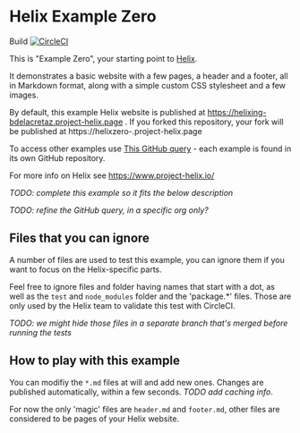 # Helix Example Zero

Build [![CircleCI](https://circleci.com/gh/bdelacretaz/helixing.svg?style=svg)](https://circleci.com/gh/bdelacretaz/helixing)

This is "Example Zero", your starting point to [Helix](https://www.project-helix.io/). 

It demonstrates a basic website with a few pages, a header and a footer,
all in Markdown format, along with a simple custom CSS stylesheet and a few images.

By default, this example Helix website is published at https://helixing-bdelacretaz.project-helix.page . If you forked this repository, your fork will be published at https://helixzero-<your-github-username>.project-helix.page

To access other examples use [This GitHub query](https://github.com/topics/helix-example) - each example is found in its own GitHub repository.

For more info on Helix see https://www.project-helix.io/

_TODO: complete this example so it fits the below description_

 _TODO: refine the GitHub query, in a specific org only?_

## Files that you can ignore
A number of files are used to test this example, you can ignore them if you want to focus on the Helix-specific parts.

Feel free to ignore files and folder having names that start with a dot, as well as the `test` and `node_modules` folder
and the 'package.*' files. Those are only used by the Helix team to validate this test with CircleCI.

_TODO: we might hide those files in a separate branch that's merged before running the tests_

## How to play with this example
You can modifiy the `*.md` files at will and add new ones. Changes are published automatically, within a few seconds. _TODO add caching info_.

For now the only 'magic' files are `header.md` and `footer.md`, other files are considered to be pages of your Helix website.


